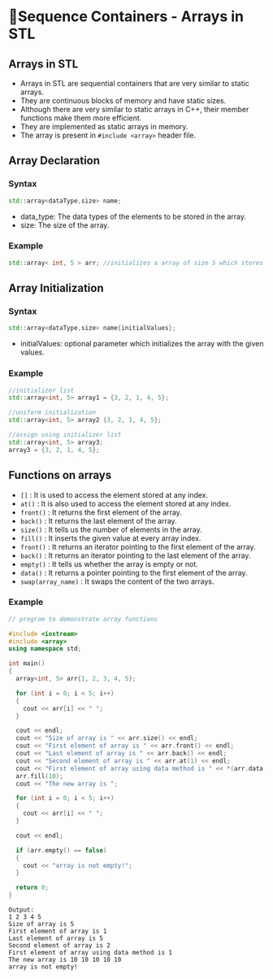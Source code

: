 # 🍃Sequence Containers - Arrays in STL

## Arrays in STL

- Arrays in STL are sequential containers that are very similar to static arrays.
- They are continuous blocks of memory and have static sizes.
- Although there are very similar to static arrays in C++, their member functions make them more efficient.
- They are implemented as static arrays in memory.
- The array is present in `#include <array>` header file.

## Array Declaration

### Syntax

```cpp
std::array<dataType,size> name;
```

- data_type: The data types of the elements to be stored in the array.
- size: The size of the array.

### Example

```cpp
std::array< int, 5 > arr; //initializes a array of size 5 which stores integer values
```

## Array Initialization

### Syntax

```cpp
std::array<dataType,size> name{initialValues};
```

- initialValues: optional parameter which initializes the array with the given values.

### Example

```cpp
//initializer list
std::array<int, 5> array1 = {3, 2, 1, 4, 5};

//uniform initialization
std::array<int, 5> array2 {3, 2, 1, 4, 5};

//assign using initializer list
std::array<int, 5> array3;
array3 = {3, 2, 1, 4, 5};
```

## Functions on arrays

- `[]` : It is used to access the element stored at any index.
- `at()` : It is also used to access the element stored at any index.
- `front()` : It returns the first element of the array.
- `back()` : It returns the last element of the array.
- `size()` : It tells us the number of elements in the array.
- `fill()` : It inserts the given value at every array index.
- `front()` : It returns an iterator pointing to the first element of the array.
- `back()` : It returns an iterator pointing to the last element of the array.
- `empty()` : It tells us whether the array is empty or not.
- `data()` : It returns a pointer pointing to the first element of the array.
- `swap(array_name)` : It swaps the content of the two arrays.

### Example

```cpp
// program to demonstrate array functions

#include <iostream>
#include <array>
using namespace std;

int main()
{
  array<int, 5> arr{1, 2, 3, 4, 5};

  for (int i = 0; i < 5; i++)
  {
    cout << arr[i] << " ";
  }

  cout << endl;
  cout << "Size of array is " << arr.size() << endl;
  cout << "First element of array is " << arr.front() << endl;
  cout << "Last element of array is " << arr.back() << endl;
  cout << "Second element of array is " << arr.at(1) << endl;
  cout << "First element of array using data method is " << *(arr.data()) << endl;
  arr.fill(10);
  cout << "The new array is ";

  for (int i = 0; i < 5; i++)
  {
    cout << arr[i] << " ";
  }

  cout << endl;

  if (arr.empty() == false)
  {
    cout << "array is not empty!";
  }

  return 0;
}
```

```
Output:
1 2 3 4 5
Size of array is 5
First element of array is 1
Last element of array is 5
Second element of array is 2
First element of array using data method is 1
The new array is 10 10 10 10 10
array is not empty!
```
